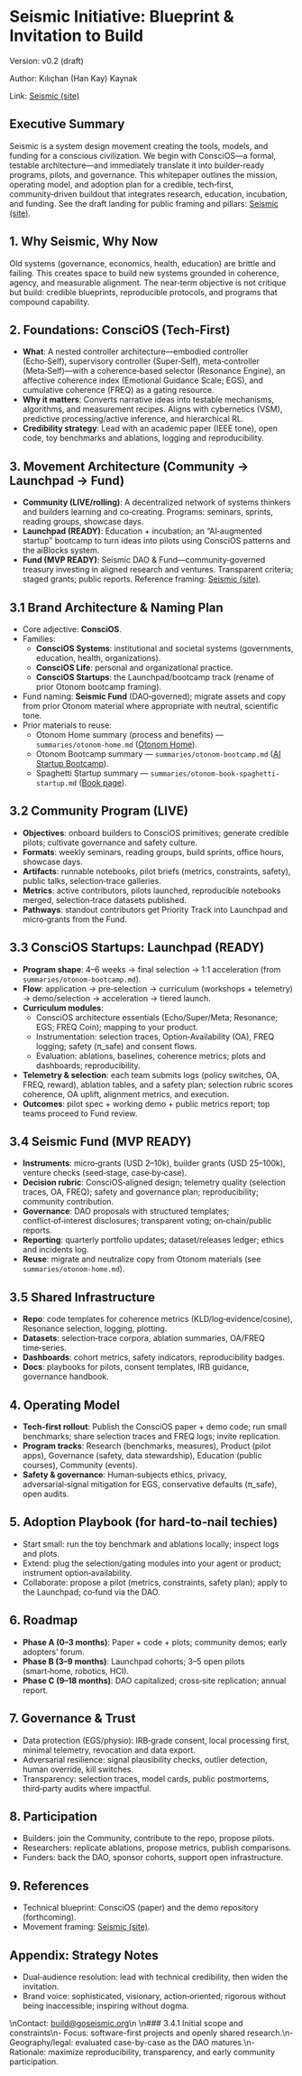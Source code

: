 # Seismic Initiative: Blueprint & Invitation to Build

Version: v0.2 (draft)

Author: Kılıçhan (Han Kay) Kaynak

Link: [Seismic (site)](https://goseismic.org)

## Executive Summary
Seismic is a system design movement creating the tools, models, and funding for a conscious civilization. We begin with ConsciOS—a formal, testable architecture—and immediately translate it into builder‑ready programs, pilots, and governance. This whitepaper outlines the mission, operating model, and adoption plan for a credible, tech‑first, community‑driven buildout that integrates research, education, incubation, and funding. See the draft landing for public framing and pillars: [Seismic (site)](https://goseismic.org).

## 1. Why Seismic, Why Now
Old systems (governance, economics, health, education) are brittle and failing. This creates space to build new systems grounded in coherence, agency, and measurable alignment. The near‑term objective is not critique but build: credible blueprints, reproducible protocols, and programs that compound capability.

## 2. Foundations: ConsciOS (Tech‑First)
- **What**: A nested controller architecture—embodied controller (Echo‑Self), supervisory controller (Super‑Self), meta‑controller (Meta‑Self)—with a coherence‑based selector (Resonance Engine), an affective coherence index (Emotional Guidance Scale; EGS), and cumulative coherence (FREQ) as a gating resource.
- **Why it matters**: Converts narrative ideas into testable mechanisms, algorithms, and measurement recipes. Aligns with cybernetics (VSM), predictive processing/active inference, and hierarchical RL.
- **Credibility strategy**: Lead with an academic paper (IEEE tone), open code, toy benchmarks and ablations, logging and reproducibility.

## 3. Movement Architecture (Community → Launchpad → Fund)
- **Community (LIVE/rolling)**: A decentralized network of systems thinkers and builders learning and co‑creating. Programs: seminars, sprints, reading groups, showcase days.
- **Launchpad (READY)**: Education + incubation; an “AI‑augmented startup” bootcamp to turn ideas into pilots using ConsciOS patterns and the aiBlocks system.
- **Fund (MVP READY)**: Seismic DAO & Fund—community‑governed treasury investing in aligned research and ventures. Transparent criteria; staged grants; public reports.
Reference framing: [Seismic (site)](https://goseismic.org).

## 3.1 Brand Architecture & Naming Plan
- Core adjective: **ConsciOS**.
- Families:
  - **ConsciOS Systems**: institutional and societal systems (governments, education, health, organizations).
  - **ConsciOS Life**: personal and organizational practice.
  - **ConsciOS Startups**: the Launchpad/bootcamp track (rename of prior Otonom bootcamp framing).
- Fund naming: **Seismic Fund** (DAO‑governed); migrate assets and copy from prior Otonom material where appropriate with neutral, scientific tone.
- Prior materials to reuse:
  - Otonom Home summary (process and benefits) — `summaries/otonom-home.md` ([Otonom Home](https://www.otonom.fund/)).
  - Otonom Bootcamp summary — `summaries/otonom-bootcamp.md` ([AI Startup Bootcamp](https://www.otonom.fund/ai-startup-bootcamp)).
  - Spaghetti Startup summary — `summaries/otonom-book-spaghetti-startup.md` ([Book page](https://www.otonom.fund/spaghetti-startup-book-by-han-kay)).

## 3.2 Community Program (LIVE)
- **Objectives**: onboard builders to ConsciOS primitives; generate credible pilots; cultivate governance and safety culture.
- **Formats**: weekly seminars, reading groups, build sprints, office hours, showcase days.
- **Artifacts**: runnable notebooks, pilot briefs (metrics, constraints, safety), public talks, selection‑trace galleries.
- **Metrics**: active contributors, pilots launched, reproducible notebooks merged, selection‑trace datasets published.
- **Pathways**: standout contributors get Priority Track into Launchpad and micro‑grants from the Fund.

## 3.3 ConsciOS Startups: Launchpad (READY)
- **Program shape**: 4–6 weeks → final selection → 1:1 acceleration (from `summaries/otonom-bootcamp.md`).
- **Flow**: application → pre‑selection → curriculum (workshops + telemetry) → demo/selection → acceleration → tiered launch.
- **Curriculum modules**:
  - ConsciOS architecture essentials (Echo/Super/Meta; Resonance; EGS; FREQ Coin); mapping to your product.
  - Instrumentation: selection traces, Option‑Availability (OA), FREQ logging; safety (π_safe) and consent flows.
  - Evaluation: ablations, baselines, coherence metrics; plots and dashboards; reproducibility.
- **Telemetry & selection**: each team submits logs (policy switches, OA, FREQ, reward), ablation tables, and a safety plan; selection rubric scores coherence, OA uplift, alignment metrics, and execution.
- **Outcomes**: pilot spec + working demo + public metrics report; top teams proceed to Fund review.

## 3.4 Seismic Fund (MVP READY)
- **Instruments**: micro‑grants (USD 2–10k), builder grants (USD 25–100k), venture checks (seed‑stage, case‑by‑case).
- **Decision rubric**: ConsciOS‑aligned design; telemetry quality (selection traces, OA, FREQ); safety and governance plan; reproducibility; community contribution.
- **Governance**: DAO proposals with structured templates; conflict‑of‑interest disclosures; transparent voting; on‑chain/public reports.
- **Reporting**: quarterly portfolio updates; dataset/releases ledger; ethics and incidents log.
- **Reuse**: migrate and neutralize copy from Otonom materials (see `summaries/otonom-home.md`).

## 3.5 Shared Infrastructure
- **Repo**: code templates for coherence metrics (KLD/log‑evidence/cosine), Resonance selection, logging, plotting.
- **Datasets**: selection‑trace corpora, ablation summaries, OA/FREQ time‑series.
- **Dashboards**: cohort metrics, safety indicators, reproducibility badges.
- **Docs**: playbooks for pilots, consent templates, IRB guidance, governance handbook.

## 4. Operating Model
- **Tech‑first rollout**: Publish the ConsciOS paper + demo code; run small benchmarks; share selection traces and FREQ logs; invite replication.
- **Program tracks**: Research (benchmarks, measures), Product (pilot apps), Governance (safety, data stewardship), Education (public courses), Community (events).
- **Safety & governance**: Human‑subjects ethics, privacy, adversarial‑signal mitigation for EGS, conservative defaults (π_safe), open audits.

## 5. Adoption Playbook (for hard‑to‑nail techies)
- Start small: run the toy benchmark and ablations locally; inspect logs and plots.
- Extend: plug the selection/gating modules into your agent or product; instrument option‑availability.
- Collaborate: propose a pilot (metrics, constraints, safety plan); apply to the Launchpad; co‑fund via the DAO.

## 6. Roadmap
- **Phase A (0–3 months)**: Paper + code + plots; community demos; early adopters’ forum.
- **Phase B (3–9 months)**: Launchpad cohorts; 3–5 open pilots (smart‑home, robotics, HCI).
- **Phase C (9–18 months)**: DAO capitalized; cross‑site replication; annual report.

## 7. Governance & Trust
- Data protection (EGS/physio): IRB‑grade consent, local processing first, minimal telemetry, revocation and data export.
- Adversarial resilience: signal plausibility checks, outlier detection, human override, kill switches.
- Transparency: selection traces, model cards, public postmortems, third‑party audits where impactful.

## 8. Participation
- Builders: join the Community, contribute to the repo, propose pilots.
- Researchers: replicate ablations, propose metrics, publish comparisons.
- Funders: back the DAO, sponsor cohorts, support open infrastructure.

## 9. References
- Technical blueprint: ConsciOS (paper) and the demo repository (forthcoming).
- Movement framing: [Seismic (site)](https://goseismic.org).

## Appendix: Strategy Notes
- Dual‑audience resolution: lead with technical credibility, then widen the invitation.
- Brand voice: sophisticated, visionary, action‑oriented; rigorous without being inaccessible; inspiring without dogma.


\nContact: build@goseismic.org\n
\n### 3.4.1 Initial scope and constraints\n- Focus: software-first projects and openly shared research.\n- Geography/legal: evaluated case-by-case as the DAO matures.\n- Rationale: maximize reproducibility, transparency, and early community participation.

